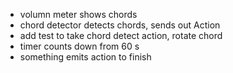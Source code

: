  * volumn meter shows chords
 * chord detector detects chords, sends out Action
 * add test to take chord detect action, rotate chord
 * timer counts down from 60 s
 * something emits action to finish
